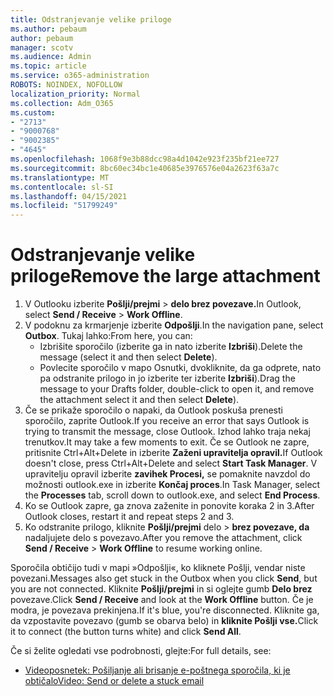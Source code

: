 ```yaml
---
title: Odstranjevanje velike priloge
ms.author: pebaum
author: pebaum
manager: scotv
ms.audience: Admin
ms.topic: article
ms.service: o365-administration
ROBOTS: NOINDEX, NOFOLLOW
localization_priority: Normal
ms.collection: Adm_O365
ms.custom:
- "2713"
- "9000768"
- "9002385"
- "4645"
ms.openlocfilehash: 1068f9e3b88dcc98a4d1042e923f235bf21ee727
ms.sourcegitcommit: 8bc60ec34bc1e40685e3976576e04a2623f63a7c
ms.translationtype: MT
ms.contentlocale: sl-SI
ms.lasthandoff: 04/15/2021
ms.locfileid: "51799249"
---
```

# <a name="remove-the-large-attachment"></a><span data-ttu-id="6c613-102">Odstranjevanje velike priloge</span><span class="sxs-lookup"><span data-stu-id="6c613-102">Remove the large attachment</span></span>

1. <span data-ttu-id="6c613-103">V Outlooku izberite **Pošlji/prejmi**  >  **delo brez povezave.**</span><span class="sxs-lookup"><span data-stu-id="6c613-103">In Outlook, select **Send / Receive** > **Work Offline**.</span></span> 
2. <span data-ttu-id="6c613-104">V podoknu za krmarjenje izberite **Odpošlji**.</span><span class="sxs-lookup"><span data-stu-id="6c613-104">In the navigation pane, select **Outbox**.</span></span> <span data-ttu-id="6c613-105">Tukaj lahko:</span><span class="sxs-lookup"><span data-stu-id="6c613-105">From here, you can:</span></span> 
    - <span data-ttu-id="6c613-106">Izbrišite sporočilo (izberite ga in nato izberite **Izbriši**).</span><span class="sxs-lookup"><span data-stu-id="6c613-106">Delete the message (select it and then select **Delete**).</span></span>
    - <span data-ttu-id="6c613-107">Povlecite sporočilo v mapo Osnutki, dvokliknite, da ga odprete, nato pa odstranite prilogo in jo izberite ter izberite **Izbriši**).</span><span class="sxs-lookup"><span data-stu-id="6c613-107">Drag the message to your Drafts folder, double-click to open it, and remove the attachment select it and then select **Delete**).</span></span>
3. <span data-ttu-id="6c613-108">Če se prikaže sporočilo o napaki, da Outlook poskuša prenesti sporočilo, zaprite Outlook.</span><span class="sxs-lookup"><span data-stu-id="6c613-108">If you receive an error that says Outlook is trying to transmit the message, close Outlook.</span></span> <span data-ttu-id="6c613-109">Izhod lahko traja nekaj trenutkov.</span><span class="sxs-lookup"><span data-stu-id="6c613-109">It may take a few moments to exit.</span></span> <span data-ttu-id="6c613-110">Če se Outlook ne zapre, pritisnite Ctrl+Alt+Delete in izberite **Zaženi upravitelja opravil.**</span><span class="sxs-lookup"><span data-stu-id="6c613-110">If Outlook doesn't close, press Ctrl+Alt+Delete and select **Start Task Manager**.</span></span> <span data-ttu-id="6c613-111">V upravitelju opravil izberite **zavihek Procesi,** se pomaknite navzdol do možnosti outlook.exe in izberite **Končaj proces**.</span><span class="sxs-lookup"><span data-stu-id="6c613-111">In Task Manager, select the **Processes** tab, scroll down to outlook.exe, and select **End Process**.</span></span>
4. <span data-ttu-id="6c613-112">Ko se Outlook zapre, ga znova zaženite in ponovite koraka 2 in 3.</span><span class="sxs-lookup"><span data-stu-id="6c613-112">After Outlook closes, restart it and repeat steps 2 and 3.</span></span> 
5. <span data-ttu-id="6c613-113">Ko odstranite prilogo, kliknite **Pošlji/prejmi** delo  >  **brez povezave, da** nadaljujete delo s povezavo.</span><span class="sxs-lookup"><span data-stu-id="6c613-113">After you remove the attachment, click **Send / Receive** > **Work Offline** to resume working online.</span></span> 

<span data-ttu-id="6c613-114">Sporočila obtičijo tudi v mapi »Odpošlji«, ko kliknete Pošlji, vendar niste povezani.</span><span class="sxs-lookup"><span data-stu-id="6c613-114">Messages also get stuck in the Outbox when you click **Send**, but you are not connected.</span></span> <span data-ttu-id="6c613-115">Kliknite **Pošlji/prejmi** in si oglejte gumb **Delo brez** povezave.</span><span class="sxs-lookup"><span data-stu-id="6c613-115">Click **Send / Receive** and look at the **Work Offline** button.</span></span> <span data-ttu-id="6c613-116">Če je modra, je povezava prekinjena.</span><span class="sxs-lookup"><span data-stu-id="6c613-116">If it's blue, you're disconnected.</span></span> <span data-ttu-id="6c613-117">Kliknite ga, da vzpostavite povezavo (gumb se obarva belo) in **kliknite Pošlji vse.**</span><span class="sxs-lookup"><span data-stu-id="6c613-117">Click it to connect (the button turns white) and click **Send All**.</span></span>
 
 <span data-ttu-id="6c613-118">Če si želite ogledati vse podrobnosti, glejte:</span><span class="sxs-lookup"><span data-stu-id="6c613-118">For full details, see:</span></span>
- [<span data-ttu-id="6c613-119">Videoposnetek: Pošiljanje ali brisanje e-poštnega sporočila, ki je obtičalo</span><span class="sxs-lookup"><span data-stu-id="6c613-119">Video: Send or delete a stuck email</span></span>](https://support.office.com/article/Video-Send-or-delete-an-email-stuck-in-your-outbox-26d5d34a-4e5f-444a-a9e8-44db04a94dec) 